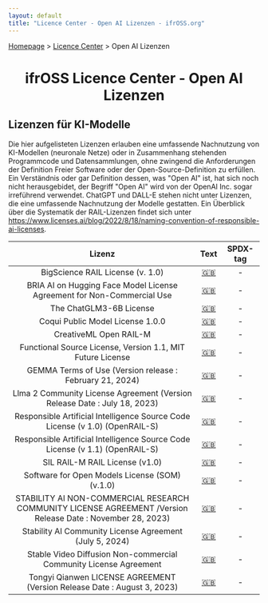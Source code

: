 ```yaml
---
layout: default
title: "Licence Center - Open AI Lizenzen - ifrOSS.org"
---
```


<!---

Neue Lizenzen können mit der folgenden Template eingefügt werden:

| Lizenzname | [🇬🇧](link) | SPDX-Tag |

Emojis für die Links können von https://emojipedia.org kopiert werden

--->

<p><a href="/ifrOSS/index.html">Homepage</a> > <a href="/ifrOSS/Pages/licence_center/de">Licence Center</a> > Open AI Lizenzen<br></p>

<h1 style="text-align: center;">ifrOSS Licence Center - Open AI Lizenzen</h1>

## Lizenzen für KI-Modelle

Die hier aufgelisteten Lizenzen erlauben eine umfassende Nachnutzung von KI-Modellen (neuronale Netze) oder in Zusammenhang stehenden Programmcode und Datensammlungen, ohne zwingend die Anforderungen der Definition Freier Software oder der Open-Source-Definition zu erfüllen. Ein Verständnis oder gar Definition dessen, was "Open AI" ist, hat sich noch nicht herausgebidet, der Begriff "Open AI" wird von der OpenAI Inc. sogar irreführend verwendet. ChatGPT und DALL-E stehen nicht unter Lizenzen, die eine umfassende Nachnutzung der Modelle gestatten. Ein Überblick über die Systematik der RAIL-Lizenzen findet sich unter https://www.licenses.ai/blog/2022/8/18/naming-convention-of-responsible-ai-licenses.

| Lizenz | Text | SPDX-tag |
|:---:|:---:|:---:|
| BigScience RAIL License (v. 1.0) | [🇬🇧](https://huggingface.co/spaces/bigscience/license) | - |
| BRIA AI on Hugging Face Model License Agreement for Non-Commercial Use | [🇬🇧](https://bria.ai/bria-huggingface-model-license-agreement/) | - |
| The ChatGLM3-6B License | [🇬🇧](https://huggingface.co/THUDM/chatglm3-6b/blob/main/MODEL_LICENSE) | - |
| Coqui Public Model License 1.0.0 | [🇬🇧](https://huggingface.co/coqui/XTTS-v2/blob/main/LICENSE.txt) | - |
| CreativeML Open RAIL-M | [🇬🇧](https://huggingface.co/spaces/CompVis/stable-diffusion-license) | - |
| Functional Source License, Version 1.1, MIT Future License | [🇬🇧](https://github.com/Pythagora-io/gpt-pilot/blob/main/LICENSE) | - |
| GEMMA Terms of Use (Version release : February 21, 2024) | [🇬🇧](https://ai.google.dev/gemma/terms ) | - |
| Llma 2 Community License Agreement (Version Release Date : July 18, 2023) | [🇬🇧](https://github.com/facebookresearch/llama/blob/v2/LICENSE) | - |
| Responsible Artificial Intelligence Source Code License (v 1.0) (OpenRAIL-S) | [🇬🇧](https://www.licenses.ai/source-code-license-v1 ) | - |
| Responsible Artificial Intelligence Source Code License (v 1.1) (OpenRAIL-S) | [🇬🇧](https://www.licenses.ai/source-code-license) | - |
| SIL RAIL-M RAIL License (v1.0) | [🇬🇧](https://huggingface.co/spaces/sil-ai/model-license) | - |
| Software for Open Models License (SOM) (v.1.0) | [🇬🇧](https://github.com/nomic-ai/gpt4all/blob/main/LICENSE_SOM.txt) | - |
| STABILITY AI NON-COMMERCIAL RESEARCH COMMUNITY LICENSE AGREEMENT /Version Release Date : November 28, 2023) | [🇬🇧](https://web.archive.org/web/20240630153933/https://huggingface.co/stabilityai/sdxl-turbo/blob/main/LICENSE.TXT) | - |
| Stability AI Community License Agreement (July 5, 2024) | [🇬🇧](https://stability.ai/community-license-agreement) | - |
| Stable Video Diffusion Non-commercial Community License Agreement | [🇬🇧](https://huggingface.co/stabilityai/stable-video-diffusion-img2vid-xt/blob/main/LICENSE) | - |
| Tongyi Qianwen LICENSE AGREEMENT (Version Release Date : August 3, 2023) | [🇬🇧](https://huggingface.co/Qwen/Qwen1.5-72B/blob/main/LICENSE) | - |
